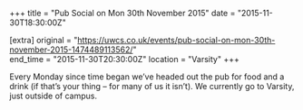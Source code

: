 +++
title = "Pub Social on Mon 30th November 2015"
date = "2015-11-30T18:30:00Z"

[extra]
original = "https://uwcs.co.uk/events/pub-social-on-mon-30th-november-2015-1474489113562/"    
end_time = "2015-11-30T20:30:00Z"
location = "Varsity"
+++

Every Monday since time began we’ve headed out the pub for food and a drink (if that’s your thing – for many of us it isn’t). We currently go to Varsity, just outside of campus.

